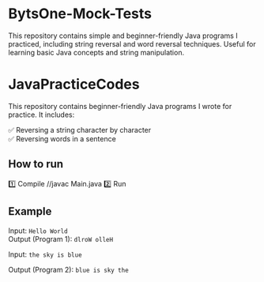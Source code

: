 # BytsOne-Mock-Tests
This repository contains simple and beginner-friendly Java programs I practiced, including string reversal and word reversal techniques. Useful for learning basic Java concepts and string manipulation.

# JavaPracticeCodes

This repository contains beginner-friendly Java programs I wrote for practice. It includes:

✅ Reversing a string character by character  
✅ Reversing words in a sentence  

## How to run

1️⃣ Compile   //javac Main.java
2️⃣ Run  


## Example

Input: `Hello World`  
Output (Program 1): `dlroW olleH`  

Input: `the sky is blue `

Output (Program 2): `blue is sky the`

